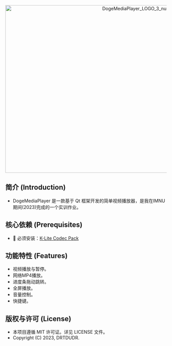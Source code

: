 
<p align="center"><img width="797" height="524" alt="DogeMediaPlayer_LOGO_3_null" src="https://github.com/user-attachments/assets/0d53b16d-9565-4630-90c3-1946139aa40d" /> 
    
## 简介 (Introduction)
- DogeMediaPlayer 是一款基于 Qt 框架开发的简单视频播放器，是我在IMNU期间(2023)完成的一个实训作业。

## 核心依赖 (Prerequisites)
- 🚨 必须安装：[K-Lite Codec Pack](https://codecguide.com/download_k-lite_codec_pack_basic.htm)

## 功能特性 (Features)
- 视频播放与暂停。
- 网络MP4播放。
- 进度条拖动跳转。
- 全屏播放。
- 音量控制。
- 快捷键。

## 版权与许可 (License)
- 本项目遵循 MIT 许可证。详见 LICENSE 文件。
- Copyright (C) 2023, DRTDUDR.
